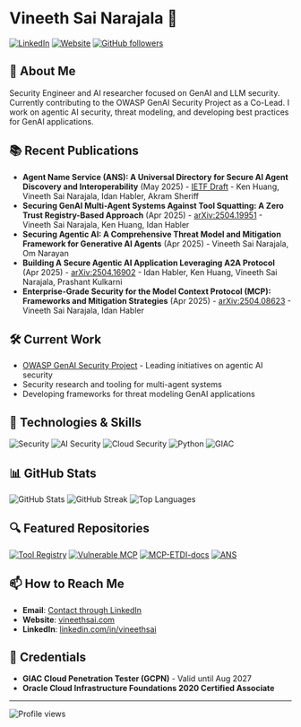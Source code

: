 # Vineeth Sai Narajala 👋

[![LinkedIn](https://img.shields.io/badge/LinkedIn-0077B5?style=for-the-badge&logo=linkedin&logoColor=white)](https://www.linkedin.com/in/vineethsai)
[![Website](https://img.shields.io/badge/Website-3b5998?style=for-the-badge&logo=google-chrome&logoColor=white)](https://vineethsai.com)
[![GitHub followers](https://img.shields.io/github/followers/vineethsai?logo=GitHub&style=for-the-badge)](https://github.com/vineethsai)

## 🚀 About Me

Security Engineer and AI researcher focused on GenAI and LLM security. Currently contributing to the OWASP GenAI Security Project as a Co-Lead. I work on agentic AI security, threat modeling, and developing best practices for GenAI applications.

## 📚 Recent Publications

- **Agent Name Service (ANS): A Universal Directory for Secure AI Agent Discovery and Interoperability** (May 2025) - [IETF Draft](https://datatracker.ietf.org/doc/draft-narajala-ans/) - Ken Huang, Vineeth Sai Narajala, Idan Habler, Akram Sheriff
- **Securing GenAI Multi-Agent Systems Against Tool Squatting: A Zero Trust Registry-Based Approach** (Apr 2025) - [arXiv:2504.19951](https://arxiv.org/abs/2504.19951) - Vineeth Sai Narajala, Ken Huang, Idan Habler
- **Securing Agentic AI: A Comprehensive Threat Model and Mitigation Framework for Generative AI Agents** (Apr 2025) - Vineeth Sai Narajala, Om Narayan
- **Building A Secure Agentic AI Application Leveraging A2A Protocol** (Apr 2025) - [arXiv:2504.16902](https://arxiv.org/abs/2504.16902) - Idan Habler, Ken Huang, Vineeth Sai Narajala, Prashant Kulkarni
- **Enterprise-Grade Security for the Model Context Protocol (MCP): Frameworks and Mitigation Strategies** (Apr 2025) - [arXiv:2504.08623](https://arxiv.org/abs/2504.08623) - Vineeth Sai Narajala, Idan Habler

## 🛠️ Current Work

- [OWASP GenAI Security Project](https://owasp.org/www-project-genai) - Leading initiatives on agentic AI security
- Security research and tooling for multi-agent systems
- Developing frameworks for threat modeling GenAI applications

## 🔧 Technologies & Skills

![Security](https://img.shields.io/badge/Security-FF2D20?style=for-the-badge)
![AI Security](https://img.shields.io/badge/AI_Security-5849BE?style=for-the-badge)
![Cloud Security](https://img.shields.io/badge/Cloud_Security-4285F4?style=for-the-badge)
![Python](https://img.shields.io/badge/Python-3776AB?style=for-the-badge&logo=python&logoColor=white)
![GIAC](https://img.shields.io/badge/GIAC_Certified-46a2f1?style=for-the-badge)

## 📊 GitHub Stats

![GitHub Stats](https://github-readme-stats.vercel.app/api?username=vineethsai&show_icons=true&theme=radical)
![GitHub Streak](https://github-readme-streak-stats.herokuapp.com/?user=vineethsai&theme=radical)
![Top Languages](https://github-readme-stats.vercel.app/api/top-langs/?username=vineethsai&layout=compact&theme=radical)

## 🔍 Featured Repositories

[![Tool Registry](https://github-readme-stats.vercel.app/api/pin/?username=vineethsai&repo=tool-registry&theme=radical)](https://github.com/vineethsai/tool-registry)
[![Vulnerable MCP](https://github-readme-stats.vercel.app/api/pin/?username=vineethsai&repo=vulnerablemcp&theme=radical)](https://github.com/vineethsai/vulnerablemcp)
[![MCP-ETDI-docs](https://github-readme-stats.vercel.app/api/pin/?username=vineethsai&repo=MCP-ETDI-docs&theme=radical)](https://github.com/vineethsai/MCP-ETDI-docs)
[![ANS](https://github-readme-stats.vercel.app/api/pin/?username=vineethsai&repo=ANS&theme=radical)](https://github.com/vineethsai/ANS)

## 📫 How to Reach Me

- **Email**: [Contact through LinkedIn](https://www.linkedin.com/in/vineethsai)
- **Website**: [vineethsai.com](https://vineethsai.com)
- **LinkedIn**: [linkedin.com/in/vineethsai](https://www.linkedin.com/in/vineethsai)

## 📜 Credentials

- **GIAC Cloud Penetration Tester (GCPN)** - Valid until Aug 2027
- **Oracle Cloud Infrastructure Foundations 2020 Certified Associate**

---

![Profile views](https://komarev.com/ghpvc/?username=vineethsai&color=blueviolet&style=for-the-badge)
